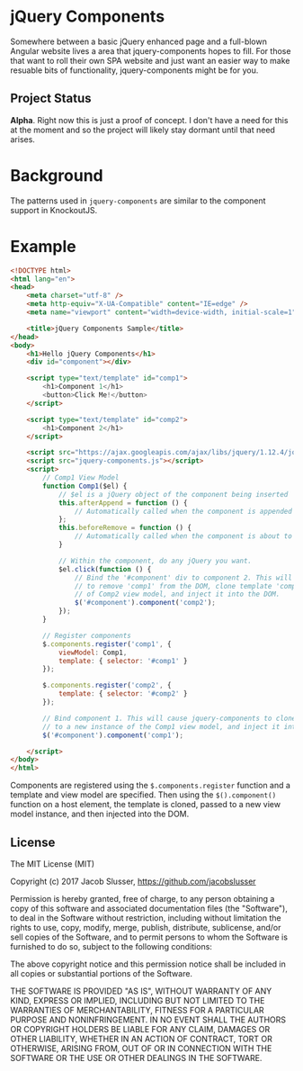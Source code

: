 # jQuery Components
Somewhere between a basic jQuery enhanced page and a full-blown Angular website lives a area that jquery-components hopes to fill.
For those that want to roll their own SPA website and just want an easier way to make resuable bits of functionality, jquery-components might be for you.

## Project Status

**Alpha**. Right now this is just a proof of concept. I don't have a need for this at the moment and so the project will likely stay dormant until that need arises.

# Background
The patterns used in `jquery-components` are similar to the component support in KnockoutJS.

# Example

```html
<!DOCTYPE html>
<html lang="en">
<head>
    <meta charset="utf-8" />
    <meta http-equiv="X-UA-Compatible" content="IE=edge" />
    <meta name="viewport" content="width=device-width, initial-scale=1" />

    <title>jQuery Components Sample</title>
</head>
<body>
    <h1>Hello jQuery Components</h1>
    <div id="component"></div>

    <script type="text/template" id="comp1">
        <h1>Component 1</h1>
        <button>Click Me!</button>
    </script>

    <script type="text/template" id="comp2">
        <h1>Component 2</h1>
    </script>

    <script src="https://ajax.googleapis.com/ajax/libs/jquery/1.12.4/jquery.min.js"></script>
    <script src="jquery-components.js"></script>
    <script>
        // Comp1 View Model
        function Comp1($el) {
            // $el is a jQuery object of the component being inserted
            this.afterAppend = function () {
                // Automatically called when the component is appended to the DOM
            };
            this.beforeRemove = function () {
                // Automatically called when the component is about to be removed from the DOM (disposed)
            }

            // Within the component, do any jQuery you want.
            $el.click(function () {
                // Bind the '#component' div to component 2. This will cause jquery-components
                // to remove 'comp1' from the DOM, clone template 'comp2', pass it to a new instance
                // of Comp2 view model, and inject it into the DOM.
                $('#component').component('comp2');
            });
        }

        // Register components
        $.components.register('comp1', {
            viewModel: Comp1,
            template: { selector: '#comp1' }
        });

        $.components.register('comp2', {
            template: { selector: '#comp2' }
        });

        // Bind component 1. This will cause jquery-components to clone template 'comp1', pass it
        // to a new instance of the Comp1 view model, and inject it into the DOM.
        $('#component').component('comp1');

    </script>
</body>
</html>
```

Components are registered using the `$.components.register` function and a template and view model are specified. Then using the `$().component()` function on a host element, the template is cloned, passed to a new view model instance, and then injected into the DOM.

## License

The MIT License (MIT)

Copyright (c) 2017 Jacob Slusser, https://github.com/jacobslusser

Permission is hereby granted, free of charge, to any person obtaining a copy
of this software and associated documentation files (the "Software"), to deal
in the Software without restriction, including without limitation the rights
to use, copy, modify, merge, publish, distribute, sublicense, and/or sell
copies of the Software, and to permit persons to whom the Software is
furnished to do so, subject to the following conditions:

The above copyright notice and this permission notice shall be included in all
copies or substantial portions of the Software.

THE SOFTWARE IS PROVIDED "AS IS", WITHOUT WARRANTY OF ANY KIND, EXPRESS OR
IMPLIED, INCLUDING BUT NOT LIMITED TO THE WARRANTIES OF MERCHANTABILITY,
FITNESS FOR A PARTICULAR PURPOSE AND NONINFRINGEMENT. IN NO EVENT SHALL THE
AUTHORS OR COPYRIGHT HOLDERS BE LIABLE FOR ANY CLAIM, DAMAGES OR OTHER
LIABILITY, WHETHER IN AN ACTION OF CONTRACT, TORT OR OTHERWISE, ARISING FROM,
OUT OF OR IN CONNECTION WITH THE SOFTWARE OR THE USE OR OTHER DEALINGS IN THE
SOFTWARE.
